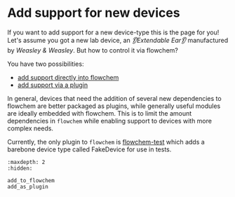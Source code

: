 # Add support for new devices

If you want to add support for a new device-type this is the page for you!
Let's assume you got a new lab device, an _👂Extendable Ear👂_ manufactured by _Weasley & Weasley_.
But how to control it via flowchem?

You have two possibilities:
* [add support directly into flowchem](add_to_flowchem.md)
* [add support via a plugin](add_as_plugin.md)

In general, devices that need the addition of several new dependencies to flowchem are better packaged as
plugins, while generally useful modules are ideally embedded with flowchem.
This is to limit the amount dependencies in `flowchem` while enabling support to devices with more complex needs.

Currently, the only plugin to `flowchem` is [flowchem-test](https://pypi.org/project/flowchem-test/) which adds a
barebone device type called FakeDevice for use in tests.

```{toctree}
:maxdepth: 2
:hidden:

add_to_flowchem
add_as_plugin
```
